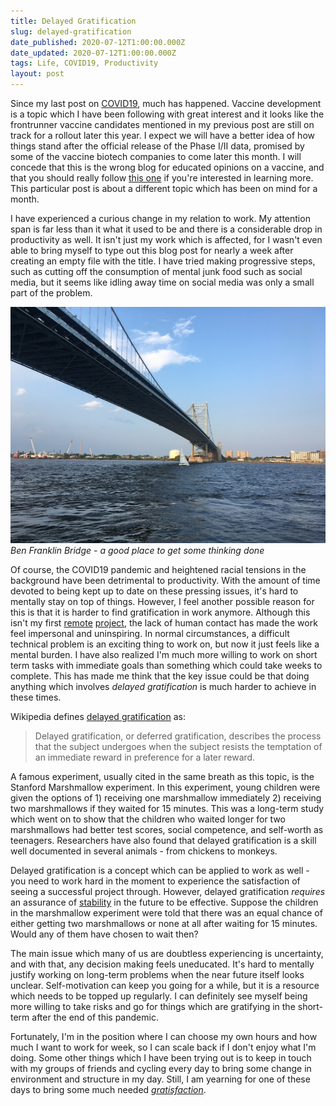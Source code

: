 ```yaml
---
title: Delayed Gratification
slug: delayed-gratification
date_published: 2020-07-12T1:00:00.000Z
date_updated: 2020-07-12T1:00:00.000Z
tags: Life, COVID19, Productivity
layout: post
---
```


Since my last post on [COVID19](/2020/05/12/on-covid19/), much has happened. Vaccine development is a topic which I have been following with great interest and it looks like the frontrunner vaccine candidates mentioned in my previous post are still on track for a rollout later this year. I expect we will have a better idea of how things stand after the official release of the Phase I/II data, promised by some of the vaccine biotech companies to come later this month. I will concede that this is the wrong blog for educated opinions on a vaccine, and that you should really follow [this one](https://blogs.sciencemag.org/pipeline/) if you\'re interested in learning more. This particular post is about a different topic which has been on mind for a month.

I have experienced a curious change in my relation to work. My attention span is far less than it what it used to be and there is a considerable drop in productivity as well. It isn\'t just my work which is affected, for I wasn\'t even able to bring myself to type out this blog post for nearly a week after creating an empty file with the title. I have tried making progressive steps, such as cutting off the consumption of mental junk food such as social media, but it seems like idling away time on social media was only a small part of the problem.

![](/content/images/2020/IMG_1149.JPG)
*Ben Franklin Bridge - a good place to get some thinking done*

Of course, the COVID19 pandemic and heightened racial tensions in the background have been detrimental to productivity. With the amount of time devoted to being kept up to date on these pressing issues, it\'s hard to mentally stay on top of things. However, I feel another possible reason for this is that it is harder to find gratification in work anymore. Although this isn\'t my first [remote](/2017/07/04/kio-stash-shipped/) [project](/2018/08/17/introducing-apstreamline/), the lack of human contact has made the work feel impersonal and uninspiring. In normal circumstances, a difficult technical problem is an exciting thing to work on, but now it just feels like a mental burden. I have also realized I\'m much more willing to work on short term tasks with immediate goals than something which could take weeks to complete. This has made me think that the key issue could be that doing anything which involves *delayed gratification* is much harder to achieve in these times.

Wikipedia defines [delayed gratification](https://en.wikipedia.org/wiki/Delayed_gratification) as:

> Delayed gratification, or deferred gratification, describes the process that the subject undergoes when the subject resists the temptation of an immediate reward in preference for a later reward.

A famous experiment, usually cited in the same breath as this topic, is the Stanford Marshmallow experiment. In this experiment, young children were given the options of 1) receiving one marshmallow immediately 2) receiving two marshmallows if they waited for 15 minutes. This was a long-term study which went on to show that the children who waited longer for two marshmallows had better test scores, social competence, and self-worth as teenagers. Researchers have also found that delayed gratification is a skill well documented in several animals - from chickens to monkeys.

Delayed gratification is a concept which can be applied to work as well - you need to work hard in the moment to experience the satisfaction of seeing a successful project through. However, delayed gratification *requires* an assurance of [stability](https://www.jweekly.com/2020/04/22/a-brutal-lesson-of-perseverance-for-our-kids-and-us-too/) in the future to be effective. Suppose the children in the marshmallow experiment were told that there was an equal chance of either getting two marshmallows or none at all after waiting for 15 minutes. Would any of them have chosen to wait then?

The main issue which many of us are doubtless experiencing is uncertainty, and with that, any decision making feels uneducated. It\'s hard to mentally justify working on long-term problems when the near future itself looks unclear. Self-motivation can keep you going for a while, but it is a resource which needs to be topped up regularly. I can definitely see myself being more willing to take risks and go for things which are gratifying in the short-term after the end of this pandemic.

Fortunately, I\'m in the position where I can choose my own hours and how much I want to work for week, so I can scale back if I don\'t enjoy what I\'m doing. Some other things which I have been trying out is to keep in touch with my groups of friends and cycling every day to bring some change in environment and structure in my day. Still, I am yearning for one of these days to bring some much needed [*gratisfaction*](https://www.youtube.com/watch?v=5QvLP1_T_Fc).